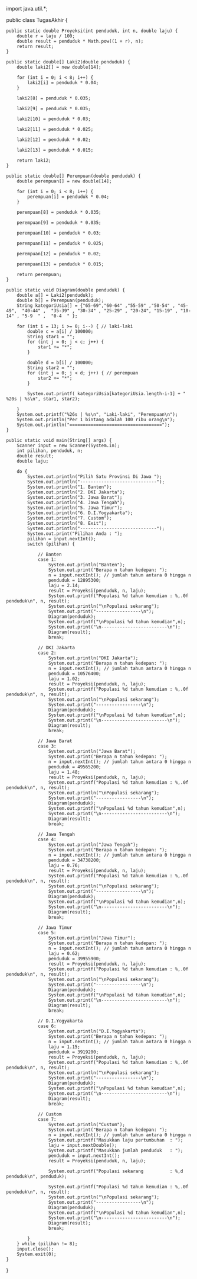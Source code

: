 import java.util.*;

public class TugasAkhir  { 

    public static double Proyeksi(int penduduk, int n, double laju) {
        double r = laju / 100;
        double result = penduduk * Math.pow((1 + r), n);
        return result;
    }

    public static double[] Laki2(double penduduk) {
        double laki2[] = new double[14];

        for (int i = 0; i < 8; i++) {
            laki2[i] = penduduk * 0.04;
        }

        laki2[8] = penduduk * 0.035;

        laki2[9] = penduduk * 0.035;

        laki2[10] = penduduk * 0.03;

        laki2[11] = penduduk * 0.025;

        laki2[12] = penduduk * 0.02;

        laki2[13] = penduduk * 0.015;

        return laki2;
    }

    public static double[] Perempuan(double penduduk) {
        double perempuan[] = new double[14];

        for (int i = 0; i < 8; i++) {
            perempuan[i] = penduduk * 0.04;
        }

        perempuan[8] = penduduk * 0.035;

        perempuan[9] = penduduk * 0.035;

        perempuan[10] = penduduk * 0.03;

        perempuan[11] = penduduk * 0.025;

        perempuan[12] = penduduk * 0.02;

        perempuan[13] = penduduk * 0.015;

        return perempuan;
    }

    public static void Diagram(double penduduk) {
        double a[] = Laki2(penduduk);
        double b[] = Perempuan(penduduk);
        String kategoriUsia[] = {"65-69","60-64" ,"55-59" ,"50-54" , "45-49",  "40-44" ,  "35-39" , "30-34" , "25-29" , "20-24", "15-19" , "10-14" , "5-9  " ,  "0-4  " };

        for (int i = 13; i >= 0; i--) { // laki-laki
            double c = a[i] / 100000;
            String star1 = "";
            for (int j = 0; j < c; j++) {
                star1 += "*";
            }

            double d = b[i] / 100000;
            String star2 = "";
            for (int j = 0; j < d; j++) { // perempuan
                star2 += "*";
            }

            System.out.printf( kategoriUsia[kategoriUsia.length-i-1] + " %20s | %s\n", star1, star2);

        }
        System.out.printf("%26s | %s\n", "Laki-laki", "Perempuan\n");
        System.out.println("Per 1 bintang adalah 100 ribu orang\n");
        System.out.println("===================================");
    }

    public static void main(String[] args) {
        Scanner input = new Scanner(System.in);
        int pilihan, penduduk, n;
        double result;
        double laju;

        do {
            System.out.println("Pilih Satu Provinsi Di Jawa ");
            System.out.println("-----------------------------");
            System.out.println("1. Banten");
            System.out.println("2. DKI Jakarta");
            System.out.println("3. Jawa Barat");
            System.out.println("4. Jawa Tengah");
            System.out.println("5. Jawa Timur");
            System.out.println("6. D.I.Yogyakarta");
            System.out.println("7. Custom");
            System.out.println("8. Exit");
            System.out.println("-----------------------------");
            System.out.print("Pilihan Anda : ");
            pilihan = input.nextInt();
            switch (pilihan) {

                // Banten
                case 1:
                    System.out.println("Banten");
                    System.out.print("Berapa n tahun kedepan: ");
                    n = input.nextInt(); // jumlah tahun antara 0 hingga n
                    penduduk = 12895300;
                    laju = 2.14;
                    result = Proyeksi(penduduk, n, laju);
                    System.out.printf("Populasi %d tahun kemudian : %,.0f penduduk\n", n, result);
                    System.out.println("\nPopulasi sekarang");
                    System.out.print("-----------------\n");
                    Diagram(penduduk);
                    System.out.printf("\nPopulasi %d tahun kemudian",n);
                    System.out.print("\n-------------------------\n");
                    Diagram(result);
                    break;

                // DKI Jakarta
                case 2:
                    System.out.println("DKI Jakarta");
                    System.out.print("Berapa n tahun kedepan: ");
                    n = input.nextInt(); // jumlah tahun antara 0 hingga n
                    penduduk = 10576400;
                    laju = 1.02;
                    result = Proyeksi(penduduk, n, laju);
                    System.out.printf("Populasi %d tahun kemudian : %,.0f penduduk\n", n, result);
                    System.out.println("\nPopulasi sekarang");
                    System.out.print("-----------------\n");
                    Diagram(penduduk);
                    System.out.printf("\nPopulasi %d tahun kemudian",n);
                    System.out.print("\n-------------------------\n");
                    Diagram(result);
                    break;

                // Jawa Barat
                case 3:
                    System.out.println("Jawa Barat");
                    System.out.print("Berapa n tahun kedepan: ");
                    n = input.nextInt(); // jumlah tahun antara 0 hingga n
                    penduduk = 49565200;
                    laju = 1.48;
                    result = Proyeksi(penduduk, n, laju);
                    System.out.printf("Populasi %d tahun kemudian : %,.0f penduduk\n", n, result);
                    System.out.println("\nPopulasi sekarang");
                    System.out.print("-----------------\n");
                    Diagram(penduduk);
                    System.out.printf("\nPopulasi %d tahun kemudian",n);
                    System.out.print("\n-------------------------\n");
                    Diagram(result);
                    break;

                // Jawa Tengah
                case 4:
                    System.out.println("Jawa Tengah");
                    System.out.print("Berapa n tahun kedepan: ");
                    n = input.nextInt(); // jumlah tahun antara 0 hingga n
                    penduduk = 34738200;
                    laju = 0.76;
                    result = Proyeksi(penduduk, n, laju);
                    System.out.printf("Populasi %d tahun kemudian : %,.0f penduduk\n", n, result);
                    System.out.println("\nPopulasi sekarang");
                    System.out.print("-----------------\n");
                    Diagram(penduduk);
                    System.out.printf("\nPopulasi %d tahun kemudian",n);
                    System.out.print("\n-------------------------\n");
                    Diagram(result);
                    break;

                // Jawa Timur
                case 5:
                    System.out.println("Jawa Timur");
                    System.out.print("Berapa n tahun kedepan: ");
                    n = input.nextInt(); // jumlah tahun antara 0 hingga n
                    laju = 0.62;
                    penduduk = 39955900;
                    result = Proyeksi(penduduk, n, laju);
                    System.out.printf("Populasi %d tahun kemudian : %,.0f penduduk\n", n, result);
                    System.out.println("\nPopulasi sekarang");
                    System.out.print("-----------------\n");
                    Diagram(penduduk);
                    System.out.printf("\nPopulasi %d tahun kemudian",n);
                    System.out.print("\n-------------------------\n");
                    Diagram(result);
                    break;

                // D.I.Yogyakarta
                case 6:
                    System.out.println("D.I.Yogyakarta");
                    System.out.print("Berapa n tahun kedepan: ");
                    n = input.nextInt(); // jumlah tahun antara 0 hingga n
                    laju = 1.15;
                    penduduk = 3919200;
                    result = Proyeksi(penduduk, n, laju);
                    System.out.printf("Populasi %d tahun kemudian : %,.0f penduduk\n", n, result);
                    System.out.println("\nPopulasi sekarang");
                    System.out.print("-----------------\n");
                    Diagram(penduduk);
                    System.out.printf("\nPopulasi %d tahun kemudian",n);
                    System.out.print("\n-------------------------\n");
                    Diagram(result);
                    break;

                // Custom
                case 7:
                    System.out.println("Custom");
                    System.out.print("Berapa n tahun kedepan: ");
                    n = input.nextInt(); // jumlah tahun antara 0 hingga n
                    System.out.printf("Masukkan laju pertumbuhan  : ");
                    laju = input.nextDouble();
                    System.out.printf("Masukkan jumlah penduduk   : ");
                    penduduk = input.nextInt();
                    result = Proyeksi(penduduk, n, laju);
                    
                    System.out.printf("Populasi sekarang          : %,d penduduk\n", penduduk);
                    
                    System.out.printf("Populasi %d tahun kemudian : %,.0f penduduk\n", n, result);
                    System.out.println("\nPopulasi sekarang");
                    System.out.print("-----------------\n");
                    Diagram(penduduk);
                    System.out.printf("\nPopulasi %d tahun kemudian",n);
                    System.out.print("\n-------------------------\n");
                    Diagram(result);
                    break;

            }
        } while (pilihan != 8);
        input.close();
        System.exit(0);
    }  
}

